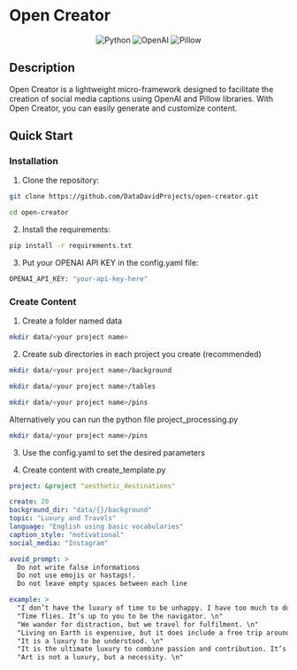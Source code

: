 # Open Creator

<p align="center">
  <img src="https://img.shields.io/badge/Python-3.8-blue" alt="Python">
  <img src="https://img.shields.io/badge/OpenAI-latest-green" alt="OpenAI">
  <img src="https://img.shields.io/badge/Pillow-latest-red" alt="Pillow">
</p>

## Description

Open Creator is a lightweight micro-framework designed to facilitate the creation of social media captions using OpenAI and Pillow libraries. With Open Creator, you can easily generate and customize content.

## Quick Start

### Installation

1. Clone the repository:

```bash
git clone https://github.com/DataDavidProjects/open-creator.git
```

```bash
cd open-creator
```

2. Install the requirements:

```bash
pip install -r requirements.txt
```

3. Put your OPENAI API KEY in the config.yaml file:

```bash
OPENAI_API_KEY: "your-api-key-here"
```

### Create Content

1. Create a folder named data

```bash
mkdir data/<your project name>
```

2. Create sub directories in each project you create (recommended)

```bash
mkdir data/<your project name>/background
```

```bash
mkdir data/<your project name>/tables
```

```bash
mkdir data/<your project name>/pins
```

Alternatively you can run the python file project_processing.py

```bash
mkdir data/<your project name>/pins
```

3. Use the config.yaml to set the desired parameters

4. Create content with create_template.py

```yaml
project: &project "aesthetic_destinations"

create: 20
background_dir: "data/{}/background"
topic: "Luxury and Travels"
language: "English using basic vocabularies"
caption_style: "motivational"
social_media: "Instagram"

avoid_prompt: >
  Do not write false informations
  Do not use emojis or hastags!.
  Do not leave empty spaces between each line

example: >
  "I don’t have the luxury of time to be unhappy. I have too much to do. I have too much do accomplish. Who has the time to be unhappy?. \n"
  "Time flies. It’s up to you to be the navigator. \n"
  "We wander for distraction, but we travel for fulfilment. \n"
  "Living on Earth is expensive, but it does include a free trip around the sun every year. \n"
  "It is a luxury to be understood. \n"
  "It is the ultimate luxury to combine passion and contribution. It’s also a clear path to happiness. \n"
  "Art is not a luxury, but a necessity. \n"
```
